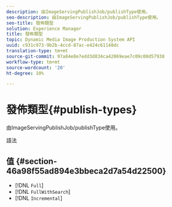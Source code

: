```yaml
---
description: 由ImageServingPublishJob/publishType使用。
seo-description: 由ImageServingPublishJob/publishType使用。
seo-title: 發佈類型
solution: Experience Manager
title: 發佈類型
topic: Dynamic Media Image Production System API
uuid: c931c973-9b2b-4ccd-87ac-e424c61148dc
translation-type: tm+mt
source-git-commit: 97a84e8e7edd3d834ca42069eae7c09c00d57938
workflow-type: tm+mt
source-wordcount: '20'
ht-degree: 10%

---
```



# 發佈類型{#publish-types}

由ImageServingPublishJob/publishType使用。

語法

## 值 {#section-46a98f55ad894e3bbeca2d7a54d22500}

* [!DNL `Full`]
* [!DNL `FullWithSearch`]
* [!DNL `Incremental`]

